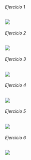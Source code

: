 ###### Ejercicio 1

<img src="./img/2021-10-05-08-48.png">

###### Ejercicio 2

<img src="./img/2021-10-05-08-51.png">

###### Ejercicio 3

<img src="./img/2021-10-05-08-52.png">

###### Ejercicio 4

<img src="./img/2021-10-05-08-53.png">

###### Ejercicio 5

<img src="./img/2021-10-05-09-02.png">

###### Ejercicio 6

<img src="./img/2021-10-05-09-06.png">